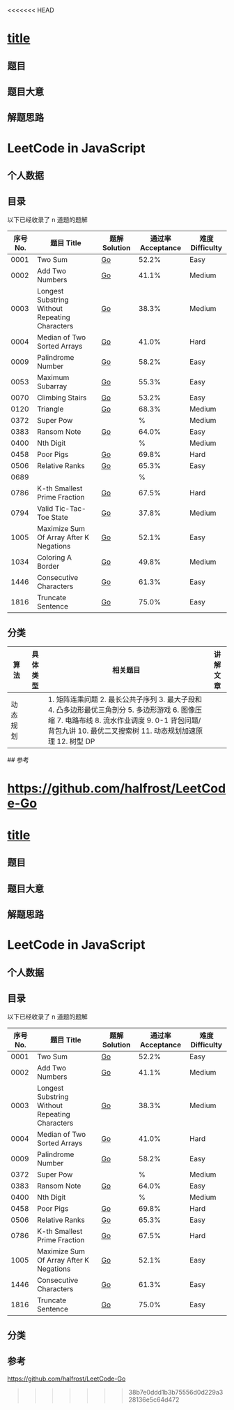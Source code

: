<<<<<<< HEAD
# [title](https://url.com)

## 题目

## 题目大意

## 解题思路

# LeetCode in JavaScript

## 个人数据

## 目录

以下已经收录了 n 道题的题解

<table>
  <thead>
    <th>序号 No.</th>
    <th>题目 Title</th>
    <th>题解 Solution</th>
    <th>通过率 Acceptance</th>
    <th>难度 Difficulty</th>
  </thead>
  <tbody>
    <tr>
      <td>0001</td>
      <td>Two Sum</td>
      <td><a href="./0001.Two-Sum">Go</a></td>
      <td>52.2%</td>
      <td>Easy</td>
    </tr>
    <tr>
      <td>0002</td>
      <td>Add Two Numbers</td>
      <td><a href="./0002.Add-Two-Numbers">Go</a></td>
      <td>41.1%</td>
      <td>Medium</td>
    </tr>
    <tr>
      <td>0003</td>
      <td>Longest Substring Without Repeating Characters</td>
      <td><a href="./0003.Longest-Substring-Without-Repeating-Characters">Go</a></td>
      <td>38.3%</td>
      <td>Medium</td>
    </tr>
    <tr>
      <td>0004</td>
      <td>Median of Two Sorted Arrays</td>
      <td><a href="./0004.Median-of-Two-Sorted-Arrays">Go</a></td>
      <td>41.0%</td>
      <td>Hard</td>
    </tr>
    <tr>
      <td>0009</td>
      <td>Palindrome Number</td>
      <td><a href="./0009.Palindrome-Number">Go</a></td>
      <td>58.2%</td>
      <td>Easy</td>
    </tr>
    <tr>
      <td>0053</td>
      <td>Maximum Subarray</td>
      <td><a href="./0053.Maximum-Subarray">Go</a></td>
      <td>55.3%</td>
      <td>Easy</td>
    </tr>
    <tr>
      <td>0070</td>
      <td>Climbing Stairs</td>
      <td><a href="./0070.Climbing-Stairs">Go</a></td>
      <td>53.2%</td>
      <td>Easy</td>
    </tr>
    <tr>
      <td>0120</td>
      <td>Triangle</td>
      <td><a href="./0120.Triangle">Go</a></td>
      <td>68.3%</td>
      <td>Medium</td>
    </tr>
    <tr>
      <td>0372</td>
      <td>Super Pow</td>
      <td><a href="#"></a></td>
      <td>%</td>
      <td>Medium</td>
    </tr>
    <tr>
      <td>0383</td>
      <td>Ransom Note</td>
      <td><a href="./0383.Ransom-Note">Go</a></td>
      <td>64.0%</td>
      <td>Easy</td>
    </tr>
    <tr>
      <td>0400</td>
      <td>Nth Digit</td>
      <td><a href="#"></a></td>
      <td>%</td>
      <td>Medium</td>
    </tr>
    <tr>
      <td>0458</td>
      <td>Poor Pigs</td>
      <td><a href="./0458.Poor-Pigs">Go</a></td>
      <td>69.8%</td>
      <td>Hard</td>
    </tr>
    <tr>
      <td>0506</td>
      <td>Relative Ranks</td>
      <td><a href="./0506.Relative-Ranks">Go</a></td>
      <td>65.3%</td>
      <td>Easy</td>
    </tr>
    <tr>
      <td>0689</td>
      <td></td>
      <td><a href="./0689.maximum-sum-of-3-non-overlapping-subarrays"></a></td>
      <td>%</td>
      <td></td>
    </tr>
    <tr>
      <td>0786</td>
      <td>K-th Smallest Prime Fraction</td>
      <td><a href="./0786.K-th-Smallest-Prime-Fraction">Go</a></td>
      <td>67.5%</td>
      <td>Hard</td>
    </tr>
    <tr>
      <td>0794</td>
      <td>Valid Tic-Tac-Toe State</td>
      <td><a href="./0794.Valid-Tic-Tac-Toe-State">Go</a></td>
      <td>37.8%</td>
      <td>Medium</td>
    </tr>
    <tr>
      <td>1005</td>
      <td>Maximize Sum Of Array After K Negations</td>
      <td><a href="./1005.Maximize-Sum-Of-Array-After-K-Negations">Go</a></td>
      <td>52.1%</td>
      <td>Easy</td>
    </tr>
    <tr>
      <td>1034</td>
      <td>Coloring A Border</td>
      <td><a href="./1034.Coloring-A-Border">Go</a></td>
      <td>49.8%</td>
      <td>Medium</td>
    </tr>
    <tr>
      <td>1446</td>
      <td>Consecutive Characters</td>
      <td><a href="./1446.Consecutive-Characters">Go</a></td>
      <td>61.3%</td>
      <td>Easy</td>
    </tr>
    <tr>
      <td>1816</td>
      <td>Truncate Sentence</td>
      <td><a href="./1816.Truncate-Sentence">Go</a></td>
      <td>75.0%</td>
      <td>Easy</td>
    </tr>
  </tbody>
</table>

## 分类


<table>
  <thead>
    <th>算法</th>
    <th>具体类型</th>
    <th>相关题目</th>
    <th>讲解文章</th>
  </thead>
  <tbody>
    <tr>
      <td>动态规划</td>
      <td></td>
      <td>
      1. 矩阵连乘问题
2. 最长公共子序列
3. 最大子段和
4. 凸多边形最优三角剖分
5. 多边形游戏
6. 图像压缩
7. 电路布线
8. 流水作业调度
9. 0-1 背包问题/背包九讲
10. 最优二叉搜索树
11. 动态规划加速原理
12. 树型 DP
      </td>
      <td></td>
    </tr>
    </tbody>
    </table>
## 参考

https://github.com/halfrost/LeetCode-Go
=======
# [title](https://url.com)

## 题目

## 题目大意

## 解题思路

# LeetCode in JavaScript

## 个人数据

## 目录

以下已经收录了 n 道题的题解

<table>
  <thead>
    <th>序号 No.</th>
    <th>题目 Title</th>
    <th>题解 Solution</th>
    <th>通过率 Acceptance</th>
    <th>难度 Difficulty</th>
  </thead>
  <tbody>
    <tr>
      <td>0001</td>
      <td>Two Sum</td>
      <td><a href="./0001.Two-Sum">Go</a></td>
      <td>52.2%</td>
      <td>Easy</td>
    </tr>
    <tr>
      <td>0002</td>
      <td>Add Two Numbers</td>
      <td><a href="./0002.Add-Two-Numbers">Go</a></td>
      <td>41.1%</td>
      <td>Medium</td>
    </tr>
    <tr>
      <td>0003</td>
      <td>Longest Substring Without Repeating Characters</td>
      <td><a href="./0003.Longest-Substring-Without-Repeating-Characters">Go</a></td>
      <td>38.3%</td>
      <td>Medium</td>
    </tr>
    <tr>
      <td>0004</td>
      <td>Median of Two Sorted Arrays</td>
      <td><a href="./0004.Median-of-Two-Sorted-Arrays">Go</a></td>
      <td>41.0%</td>
      <td>Hard</td>
    </tr>
    <tr>
      <td>0009</td>
      <td>Palindrome Number</td>
      <td><a href="./0009.Palindrome-Number">Go</a></td>
      <td>58.2%</td>
      <td>Easy</td>
    </tr>
    <tr>
      <td>0372</td>
      <td>Super Pow</td>
      <td><a href="#"></a></td>
      <td>%</td>
      <td>Medium</td>
    </tr>
    <tr>
      <td>0383</td>
      <td>Ransom Note</td>
      <td><a href="./0383.Ransom-Note">Go</a></td>
      <td>64.0%</td>
      <td>Easy</td>
    </tr>
    <tr>
      <td>0400</td>
      <td>Nth Digit</td>
      <td><a href="#"></a></td>
      <td>%</td>
      <td>Medium</td>
    </tr>
    <tr>
      <td>0458</td>
      <td>Poor Pigs</td>
      <td><a href="./0458.Poor-Pigs">Go</a></td>
      <td>69.8%</td>
      <td>Hard</td>
    </tr>
    <tr>
      <td>0506</td>
      <td>Relative Ranks</td>
      <td><a href="./0506.Relative-Ranks">Go</a></td>
      <td>65.3%</td>
      <td>Easy</td>
    </tr>
    <tr>
      <td>0786</td>
      <td>K-th Smallest Prime Fraction</td>
      <td><a href="./0786.K-th-Smallest-Prime-Fraction">Go</a></td>
      <td>67.5%</td>
      <td>Hard</td>
    </tr>
    <tr>
      <td>1005</td>
      <td>Maximize Sum Of Array After K Negations</td>
      <td><a href="./1005.Maximize-Sum-Of-Array-After-K-Negations">Go</a></td>
      <td>52.1%</td>
      <td>Easy</td>
    </tr>
    <tr>
      <td>1446</td>
      <td>Consecutive Characters</td>
      <td><a href="./1446.Consecutive-Characters">Go</a></td>
      <td>61.3%</td>
      <td>Easy</td>
    </tr>
    <tr>
      <td>1816</td>
      <td>Truncate Sentence</td>
      <td><a href="./1816.Truncate-Sentence">Go</a></td>
      <td>75.0%</td>
      <td>Easy</td>
    </tr>
  </tbody>
</table>

## 分类

## 参考

https://github.com/halfrost/LeetCode-Go
>>>>>>> 38b7e0ddd1b3b75556d0d229a328136e5c64d472
